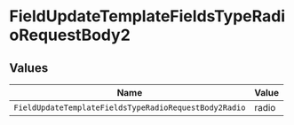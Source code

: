 # FieldUpdateTemplateFieldsTypeRadioRequestBody2


## Values

| Name                                                  | Value                                                 |
| ----------------------------------------------------- | ----------------------------------------------------- |
| `FieldUpdateTemplateFieldsTypeRadioRequestBody2Radio` | radio                                                 |